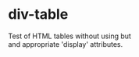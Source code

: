 # div-table
Test of HTML tables without using <table> but <div> and appropriate 'display' attributes.
